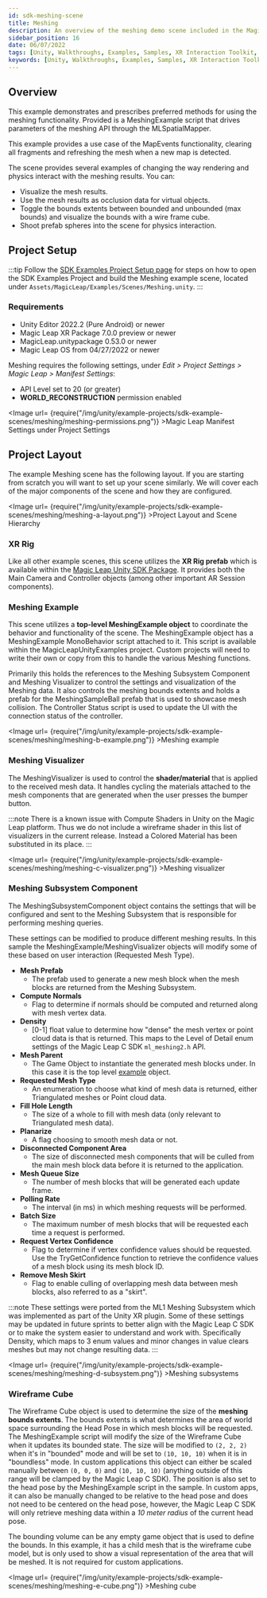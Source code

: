 ```yaml
---
id: sdk-meshing-scene
title: Meshing
description: An overview of the meshing demo scene included in the Magic Leap 2 Examples Project, which uses Unity's XR Interaction Toolkit.
sidebar_position: 16
date: 06/07/2022
tags: [Unity, Walkthroughs, Examples, Samples, XR Interaction Toolkit, Meshing]
keywords: [Unity, Walkthroughs, Examples, Samples, XR Interaction Toolkit, Meshing]
---
```



## Overview

This example demonstrates and prescribes preferred methods for using the meshing functionality. Provided is a MeshingExample script that drives parameters of the meshing API through the MLSpatialMapper.

This example provides a use case of the MapEvents functionality, clearing all fragments and refreshing the mesh when a new map is detected.

The scene provides several examples of changing the way rendering and physics interact with the meshing results. You can:

- Visualize the mesh results.
- Use the mesh results as occlusion data for virtual objects.
- Toggle the bounds extents between bounded and unbounded (max bounds) and visualize the bounds with a wire frame cube.
- Shoot prefab spheres into the scene for physics interaction.

## Project Setup

:::tip
Follow the [SDK Examples Project Setup page](/versioned_docs/version-31-Aug-2023/guides/unity/sdk-example-scenes/sdk-install-setup.md) for steps on how to open the SDK Examples Project and build the Meshing example scene, located under `Assets/MagicLeap/Examples/Scenes/Meshing.unity`.
:::

### Requirements

- Unity Editor 2022.2 (Pure Android) or newer
- Magic Leap XR Package 7.0.0 preview or newer
- MagicLeap.unitypackage 0.53.0 or newer
- Magic Leap OS from 04/27/2022 or newer

Meshing requires the following settings, under *Edit > Project Settings > Magic Leap > Manifest Settings*:

- API Level set to 20 (or greater)
- **WORLD_RECONSTRUCTION** permission enabled

<Image url= {require("/img/unity/example-projects/sdk-example-scenes/meshing/meshing-permissions.png")} >Magic Leap Manifest Settings under Project Settings</Image>

## Project Layout

The example Meshing scene has the following layout. If you are starting from scratch you will want to set up your scene similarly. We will cover each of the major components of the scene and how they are configured.

<Image url= {require("/img/unity/example-projects/sdk-example-scenes/meshing/meshing-a-layout.png")} >Project Layout and Scene Hierarchy</Image>

### XR Rig

Like all other example scenes, this scene utilizes the **XR Rig prefab** which is available within the [Magic Leap Unity SDK Package](/versioned_docs/version-31-Aug-2023/guides/unity/getting-started/configure-unity-settings.md). It provides both the Main Camera and Controller objects (among other important AR Session components).

### Meshing Example

This scene utilizes a **top-level MeshingExample object** to coordinate the behavior and functionality of the scene. The MeshingExample object has a MeshingExample MonoBehavior script attached to it. This script is available within the MagicLeapUnityExamples project. Custom projects will need to write their own or copy from this to handle the various Meshing functions.

Primarily this holds the references to the Meshing Subsystem Component and Meshing Visualizer to control the settings and visualization of the Meshing data. It also controls the meshing bounds extents and holds a prefab for the MeshingSampleBall prefab that is used to showcase mesh collision. The Controller Status script is used to update the UI with the connection status of the controller.

<Image url= {require("/img/unity/example-projects/sdk-example-scenes/meshing/meshing-b-example.png")} >Meshing example</Image>

### Meshing Visualizer

The MeshingVisualizer is used to control the **shader/material** that is applied to the received mesh data. It handles cycling the materials attached to the mesh components that are generated when the user presses the bumper button.

:::note
There is a known issue with Compute Shaders in Unity on the Magic Leap platform. Thus we do not include a wireframe shader in this list of visualizers in the current release. Instead a Colored Material has been substituted in its place.
:::

<Image url= {require("/img/unity/example-projects/sdk-example-scenes/meshing/meshing-c-visualizer.png")} >Meshing visualizer</Image>

### Meshing Subsystem Component

The MeshingSubsystemComponent object contains the settings that will be configured and sent to the Meshing Subsystem that is responsible for performing meshing queries.

These settings can be modified to produce different meshing results. In this sample the MeshingExample/MeshingVisualizer objects will modify some of these based on user interaction (Requested Mesh Type).

- **Mesh Prefab**
  - The prefab used to generate a new mesh block when the mesh blocks are returned from the Meshing Subsystem.
- **Compute Normals**
  - Flag to determine if normals should be computed and returned along with mesh vertex data.
- **Density**
  - [0-1] float value to determine how "dense" the mesh vertex or point cloud data is that is returned. This maps to the Level of Detail enum settings of the Magic Leap C SDK `ml_meshing2.h` API.
- **Mesh Parent**
  - The Game Object to instantiate the generated mesh blocks under. In this case it is the top level [example](#meshing-example) object.
- **Requested Mesh Type**
  - An enumeration to choose what kind of mesh data is returned, either Triangulated meshes or Point cloud data.
- **Fill Hole Length**
  - The size of a whole to fill with mesh data (only relevant to Triangulated mesh data).
- **Planarize**
  - A flag choosing to smooth mesh data or not.
- **Disconnected Component Area**
  - The size of disconnected mesh components that will be culled from the main mesh block data before it is returned to the application.
- **Mesh Queue Size**
  - The number of mesh blocks that will be generated each update frame.
- **Polling Rate**
  - The interval (in ms) in which meshing requests will be performed.
- **Batch Size**
  - The maximum number of mesh blocks that will be requested each time a request is performed.
- **Request Vertex Confidence**
  - Flag to determine if vertex confidence values should be requested. Use the TryGetConfidence function to retrieve the confidence values of a mesh block using its mesh block ID.
- **Remove Mesh Skirt**
  - Flag to enable culling of overlapping mesh data between mesh blocks, also referred to as a "skirt".

:::note
These settings were ported from the ML1 Meshing Subsystem which was implemented as part of the Unity XR plugin. Some of these settings may be updated in future sprints to better align with the Magic Leap C SDK or to make the system easier to understand and work with. Specifically Density, which maps to 3 enum values and minor changes in value clears meshes but may not change resulting data.
:::

<Image url= {require("/img/unity/example-projects/sdk-example-scenes/meshing/meshing-d-subsystem.png")} >Meshing subsystems</Image>

### Wireframe Cube

The Wireframe Cube object is used to determine the size of the **meshing bounds extents**. The bounds extents is what determines the area of world space surrounding the Head Pose in which mesh blocks will be requested. The MeshingExample script will modify the size of the Wireframe Cube when it updates its bounded state. The size will be modified to `(2, 2, 2)` when it's in "bounded" mode and will be set to `(10, 10, 10)` when it is in "boundless" mode.  In custom applications this object can either be scaled manually between `(0, 0, 0)` and `(10, 10, 10)` (anything outside of this range will be clamped by the Magic Leap C SDK). The position is also set to the head pose by the MeshingExample script in the sample. In custom apps, it can also be manually changed to be relative to the head pose and does not need to be centered on the head pose, however, the Magic Leap C SDK will only retrieve meshing data within a *10 meter radius* of the current head pose.

The bounding volume can be any empty game object that is used to define the bounds. In this example, it has a child mesh that is the wireframe cube model, but is only used to show a visual representation of the area that will be meshed. It is not required for custom applications.

<Image url= {require("/img/unity/example-projects/sdk-example-scenes/meshing/meshing-e-cube.png")} >Meshing cube</Image>

